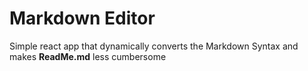 # Markdown Editor

Simple react app that dynamically converts the Markdown Syntax and makes __ReadMe.md__ less cumbersome